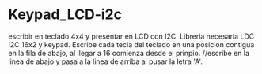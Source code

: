 # Keypad_LCD-i2c
escribir en teclado 4x4 y presentar en LCD con I2C.
Libreria necesaria LDC I2C 16x2 y keypad.
Escribe cada tecla del teclado en una posicion contigua en la fila de abajo, al llegar a 16 comienza desde el prinpio.
//escribe en la linea de abajo y pasa a la linea de arriba al pusar la letra 'A'.

